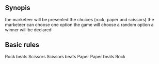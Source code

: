 ## Synopis
the marketeer will be presented the choices (rock, paper and scissors)
the marketeer can choose one option
the game will choose a random option
a winner will be declared

## Basic rules
Rock beats Scissors
Scissors beats Paper
Paper beats Rock

